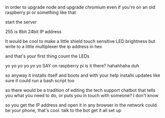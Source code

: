 in order to upgrade node
and upgrade chromium
even if you're on an old raspberry pi or something like that

start the server

255 is 8bit
24bit IP address

It would be cool to make a little shield
touch sensitive LED brightness
but write to a little multiplexer the ip address in hex

and that's your first thing
count the LEDs

yo yo yo yo yo yo
SAY
on raspberry pi
is it there?
hahahhaha duh

so anyway it installs itself and boots and with your help installs updates
like sure it could run a bash script too

so there would be a tradition of editing the tech support chatbot
that tells you what you need to do, or puts you in touch with someone? I don't know

so you get the IP address and open it in any browser in the network
could be your phone, that's cool.
talk to the bot get it all set up